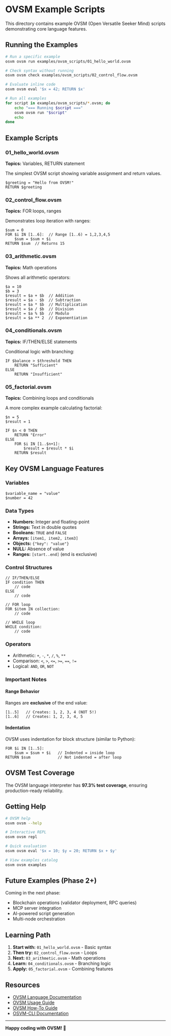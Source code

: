 # OVSM Example Scripts

This directory contains example OVSM (Open Versatile Seeker Mind) scripts demonstrating core language features.

## Running the Examples

```bash
# Run a specific example
osvm ovsm run examples/ovsm_scripts/01_hello_world.ovsm

# Check syntax without running
osvm ovsm check examples/ovsm_scripts/02_control_flow.ovsm

# Evaluate inline code
osvm ovsm eval '$x = 42; RETURN $x'

# Run all examples
for script in examples/ovsm_scripts/*.ovsm; do
    echo "=== Running $script ==="
    osvm ovsm run "$script"
    echo
done
```

## Example Scripts

### 01_hello_world.ovsm
**Topics:** Variables, RETURN statement

The simplest OVSM script showing variable assignment and return values.

```ovsm
$greeting = "Hello from OVSM!"
RETURN $greeting
```

### 02_control_flow.ovsm
**Topics:** FOR loops, ranges

Demonstrates loop iteration with ranges:

```ovsm
$sum = 0
FOR $i IN [1..6]:  // Range [1..6) = 1,2,3,4,5
    $sum = $sum + $i
RETURN $sum  // Returns 15
```

### 03_arithmetic.ovsm
**Topics:** Math operations

Shows all arithmetic operators:

```ovsm
$a = 10
$b = 3
$result = $a + $b  // Addition
$result = $a - $b  // Subtraction
$result = $a * $b  // Multiplication
$result = $a / $b  // Division
$result = $a % $b  // Modulo
$result = $a ** 2  // Exponentiation
```

### 04_conditionals.ovsm
**Topics:** IF/THEN/ELSE statements

Conditional logic with branching:

```ovsm
IF $balance > $threshold THEN
    RETURN "Sufficient"
ELSE
    RETURN "Insufficient"
```

### 05_factorial.ovsm
**Topics:** Combining loops and conditionals

A more complex example calculating factorial:

```ovsm
$n = 5
$result = 1

IF $n < 0 THEN
    RETURN "Error"
ELSE
    FOR $i IN [1..$n+1]:
        $result = $result * $i
    RETURN $result
```

## Key OVSM Language Features

### Variables
```ovsm
$variable_name = "value"
$number = 42
```

### Data Types
- **Numbers:** Integer and floating-point
- **Strings:** Text in double quotes
- **Booleans:** `TRUE` and `FALSE`
- **Arrays:** `[item1, item2, item3]`
- **Objects:** `{"key": "value"}`
- **NULL:** Absence of value
- **Ranges:** `[start..end]` (end is exclusive)

### Control Structures
```ovsm
// IF/THEN/ELSE
IF condition THEN
    // code
ELSE
    // code

// FOR loop
FOR $item IN collection:
    // code

// WHILE loop
WHILE condition:
    // code
```

### Operators
- Arithmetic: `+`, `-`, `*`, `/`, `%`, `**`
- Comparison: `<`, `>`, `<=`, `>=`, `==`, `!=`
- Logical: `AND`, `OR`, `NOT`

### Important Notes

#### Range Behavior
Ranges are **exclusive** of the end value:
```ovsm
[1..5]   // Creates: 1, 2, 3, 4 (NOT 5!)
[1..6]   // Creates: 1, 2, 3, 4, 5
```

#### Indentation
OVSM uses indentation for block structure (similar to Python):
```ovsm
FOR $i IN [1..5]:
    $sum = $sum + $i   // Indented = inside loop
RETURN $sum            // Not indented = after loop
```

## OVSM Test Coverage

The OVSM language interpreter has **97.3% test coverage**, ensuring production-ready reliability.

## Getting Help

```bash
# OVSM help
osvm ovsm --help

# Interactive REPL
osvm ovsm repl

# Quick evaluation
osvm ovsm eval '$x = 10; $y = 20; RETURN $x + $y'

# View examples catalog
osvm ovsm examples
```

## Future Examples (Phase 2+)

Coming in the next phase:
- Blockchain operations (validator deployment, RPC queries)
- MCP server integration
- AI-powered script generation
- Multi-node orchestration

## Learning Path

1. **Start with:** `01_hello_world.ovsm` - Basic syntax
2. **Then try:** `02_control_flow.ovsm` - Loops
3. **Next:** `03_arithmetic.ovsm` - Math operations
4. **Learn:** `04_conditionals.ovsm` - Branching logic
5. **Apply:** `05_factorial.ovsm` - Combining features

## Resources

- [OVSM Language Documentation](../../crates/ovsm/README.md)
- [OVSM Usage Guide](../../crates/ovsm/USAGE_GUIDE.md)
- [OVSM How-To Guide](../../crates/ovsm/HOW_TO_USE.md)
- [OSVM-CLI Documentation](../../README.md)

---

**Happy coding with OVSM! 🚀**
